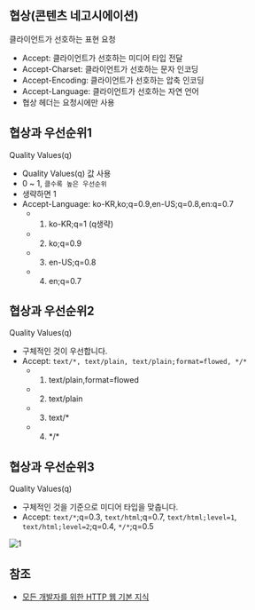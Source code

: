 ## 협상(콘텐츠 네고시에이션)
클라이언트가 선호하는 표현 요청
* Accept: 클라이언트가 선호하는 미디어 타입 전달
* Accept-Charset: 클라이언트가 선호하는 문자 인코딩
* Accept-Encoding: 클라이언트가 선호하는 압축 인코딩
* Accept-Language: 클라이언트가 선호하는 자연 언어
* 협상 헤더는 요청시에만 사용

## 협상과 우선순위1
Quality Values(q)
* Quality Values(q) 값 사용
* 0 ~ 1, ```클수록 높은 우선순위```
* 생략하면 1
* Accept-Language: ko-KR,ko;q=0.9,en-US;q=0.8,en:q=0.7
  * 1. ko-KR;q=1 (q생략)
  * 2. ko;q=0.9
  * 3. en-US;q=0.8
  * 4. en;q=0.7

## 협상과 우선순위2
Quality Values(q)
* 구체적인 것이 우선합니다.
* Accept: ```text/*, text/plain, text/plain;format=flowed, */*```
  * 1. text/plain,format=flowed
  * 2. text/plain
  * 3. text/*
  * 4. \*/\*

## 협상과 우선순위3
Quality Values(q)
* 구체적인 것을 기준으로 미디어 타입을 맞춥니다.
* Accept: ```text/*```;q=0.3, ```text/html```;q=0.7, ```text/html;level=1```,   
```text/html;level=2```;q=0.4, ```*/*```;q=0.5

![1](https://raw.githubusercontent.com/smpark1020/tistory/master/Web/%5BHTTP%20%EC%9B%B9%20%EA%B8%B0%EB%B3%B8%20%EC%A7%80%EC%8B%9D%5D%20%EC%BD%98%ED%85%90%EC%B8%A0%20%ED%98%91%EC%83%81/1.PNG)

## 참조
* [모든 개발자를 위한 HTTP 웹 기본 지식](https://www.inflearn.com/course/http-%EC%9B%B9-%EB%84%A4%ED%8A%B8%EC%9B%8C%ED%81%AC/dashboard)
